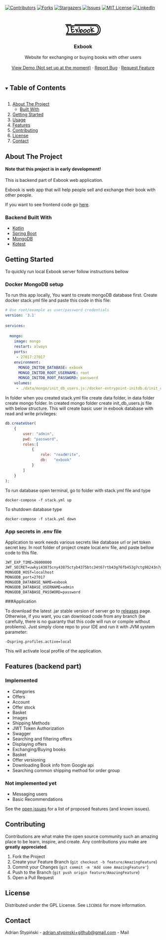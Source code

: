 [![Contributors][contributors-shield]][contributors-url]
[![Forks][forks-shield]][forks-url]
[![Stargazers][stars-shield]][stars-url]
[![Issues][issues-shield]][issues-url]
[![MIT License][license-shield]][license-url]
[![LinkedIn][linkedin-shield]][linkedin-url]



<!-- PROJECT LOGO -->
<br />
<p align="center">
  <a href="https://github.com/github_username/repo_name">
    <img src="img/logo.jpg" alt="Logo" width="114">
  </a>
</p>

<h3 align="center">Exbook</h3>

<p align="center">
Website for exchanging or buying books with other users
<br />
<br />
<a href="">View Demo (Not set up at the moment)</a>
·
<a href="https://github.com/Ejden/exbook-backend/issues">Report Bug</a>
·
<a href="https://github.com/Ejden/exbook-backend/issues">Request Feature</a>
</p>

<!-- TABLE OF CONTENTS -->
<details open="open">
  <summary><h2 style="display: inline-block">Table of Contents</h2></summary>
  <ol>
    <li>
      <a href="#about-the-project">About The Project</a>
      <ul>
        <li><a href="#built-with">Built With</a></li>
      </ul>
    </li>
    <li>
      <a href="#getting-started">Getting Started</a>
    </li>
    <li><a href="#usage">Usage</a></li>
    <li><a href="#features">Features</a></li>
    <li><a href="#contributing">Contributing</a></li>
    <li><a href="#license">License</a></li>
    <li><a href="#contact">Contact</a></li>
  </ol>
</details>



<!-- ABOUT THE PROJECT -->
## About The Project

#### Note that this project is in early development!
This is backend part of Exbook web application.

Exbook is web app that will help people sell and exchange their book with
other people.

If you want to see frontend code go [here](https://github.com/Ejden/exbook-frontend).


### Backend Built With

* [Kotlin](https://kotlinlang.org/)
* [Spring Boot](https://spring.io/)
* [MongoDB](https://www.mongodb.com/)
* [Kotest](https://kotest.io/)


<!-- GETTING STARTED -->
## Getting Started
To quickly run local Exbook server follow instructions bellow

### Docker MongoDB setup


To run this app locally, You want to create mongoDB database first.
Create docker stack.yml file and paste this code in this file:
```yml
# Use root/example as user/password credentials
version: '3.1'

services:

  mongo:
    image: mongo
    restart: always
    ports:
     - 27017:27017
    environment:
      MONGO_INITDB_DATABASE: exbook
      MONGO_INITDB_ROOT_USERNAME: root
      MONGO_INITDB_ROOT_PASSWORD: password
    volumes:
     - ./data/mongo/init_db_users.js:/docker-entrypoint-initdb.d/init_db_users.js:ro
```
In folder when you created stack.yml file create data folder, in data folder create mongo folder.
In created mongo folder create init_db_users.js file with below structure. This will create basic user in exbook database with read and write privileges:
```js
db.createUser(
    {
        user: "admin",
        pwd: "password",
        roles:[
            {
                role: "readWrite",
                db:   "exbook"
            }
        ]
    }
);
```
To run database open terminal, go to folder with stack.yml file and type
```
docker-compose -f stack.yml up
```
To shutdown database type
```
docker-compose -f stack.yml down
```

### App secrets in .env file


Application to work needs various secrets like database url or jwt token secret key.
In root folder of project create local.env file, and paste bellow code to this file.
```dotenv
JWT_EXP_TIME=36000000
JWT_SECRET=uwkyi43875cny43875ctyb4375btc34t67rtb43g76fb453g7ctg98243n7gfxc7yxn924gx
MONGODB_HOST=localhost
MONGODB_port=27017
MONGODB_DATABASE_NAME=exbook
MONGODB_DATABASE_USERNAME=admin
MONGODB_DATABASE_PASSWORD=password
```

###Application


To download the latest .jar stable version of server go to [releases](https://github.com/Ejden/exbook-backend/releases) page.
Otherwise, if you want, you can download code from any branch (be carefully, there is no guaranty that this code will run or compile without problems).
Just simply clone repo to your IDE and run it with JVM system parameter:
````
-Dspring.profiles.active=local
````
This will activate local profile of the application.
## Features (backend part)

### Implemented
* Categories
* Offers
* Account
* Offer stock
* Basket
* Images
* Shipping Methods
* JWT Token Authorization
* Swagger
* Searching and filtering offers
* Displaying offers
* Exchanging/Buying books
* Basket
* Offer versioning
* Downloading Book info from Google api
* Searching common shipping method for order group


### Not implemented yet
* Messaging users
* Basic Recommendations


See the [open issues](https://github.com/Ejden/exbook-backend/issues) for a list of proposed features (and known issues).



<!-- CONTRIBUTING -->
## Contributing

Contributions are what make the open source community such an amazing place to be learn, inspire, and create. Any contributions you make are **greatly appreciated**.

1. Fork the Project
2. Create your Feature Branch (`git checkout -b feature/AmazingFeature`)
3. Commit your Changes (`git commit -m 'Add some AmazingFeature'`)
4. Push to the Branch (`git push origin feature/AmazingFeature`)
5. Open a Pull Request



<!-- LICENSE -->
## License

Distributed under the GPL License. See `LICENSE` for more information.



<!-- CONTACT -->
## Contact

Adrian Stypiński - [adrian.stypinski+github@gmail.com](mailto:adrian.stypinski+github@gmail.com) - Mail





<!-- MARKDOWN LINKS & IMAGES -->
<!-- https://www.markdownguide.org/basic-syntax/#reference-style-links -->
[contributors-shield]: https://img.shields.io/github/contributors/Ejden/exbook-backend.svg?style=for-the-badge
[contributors-url]: https://github.com/Ejden/exbook-backend/graphs/contributors
[forks-shield]: https://img.shields.io/github/forks/Ejden/exbook-backend.svg?style=for-the-badge
[forks-url]: https://github.com/Ejden/exbook-backend/network/members
[stars-shield]: https://img.shields.io/github/stars/Ejden/exbook-backend.svg?style=for-the-badge
[stars-url]: https://github.com/Ejden/exbook-backend/stargazers
[issues-shield]: https://img.shields.io/github/issues/Ejden/exbook-backend.svg?style=for-the-badge
[issues-url]: https://github.com/Ejden/exbook-backend/issues
[license-shield]: https://img.shields.io/github/license/Ejden/exbook-backend.svg?style=for-the-badge
[license-url]: https://github.com/Ejden/exbook-backend/blob/master/LICENSE.txt
[linkedin-shield]: https://img.shields.io/badge/-LinkedIn-black.svg?style=for-the-badge&logo=linkedin&colorB=555
[linkedin-url]: https://www.linkedin.com/in/adrian-stypi%C5%84ski-74b319198/
